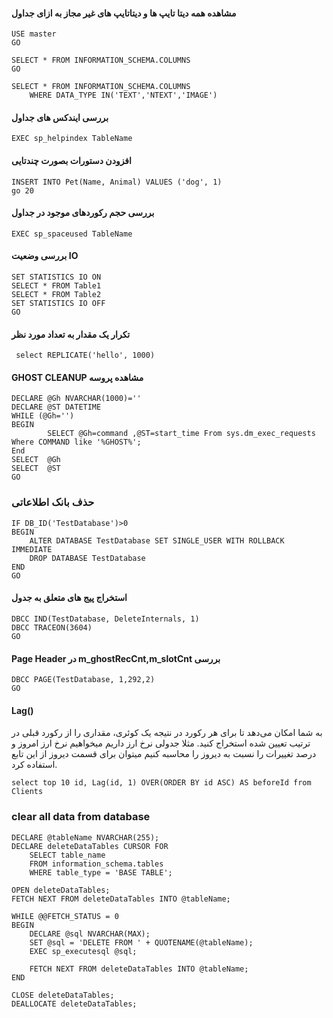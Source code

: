 #### مشاهده همه دیتا تایپ ها و دیتاتایپ های غیر مجاز به ازای جداول
```
USE master
GO

SELECT * FROM INFORMATION_SCHEMA.COLUMNS
GO

SELECT * FROM INFORMATION_SCHEMA.COLUMNS
	WHERE DATA_TYPE IN('TEXT','NTEXT','IMAGE')
```

#### بررسی ایندکس های جداول
```
EXEC sp_helpindex TableName
```

#### افزودن دستورات بصورت چندتایی
```
INSERT INTO Pet(Name, Animal) VALUES ('dog', 1)
go 20
```

#### بررسی حجم رکوردهای موجود در جداول
```
EXEC sp_spaceused TableName
```

#### بررسی وضعیت IO
```
SET STATISTICS IO ON 
SELECT * FROM Table1
SELECT * FROM Table2
SET STATISTICS IO OFF
GO
```
#### تکرار یک مقدار به تعداد مورد نظر
```
 select REPLICATE('hello', 1000)
```
#### GHOST CLEANUP مشاهده پروسه 
```
DECLARE @Gh NVARCHAR(1000)=''
DECLARE @ST DATETIME
WHILE (@Gh='')
BEGIN
		SELECT @Gh=command ,@ST=start_time From sys.dm_exec_requests Where COMMAND like '%GHOST%';
End
SELECT  @Gh
SELECT  @ST
GO
```

### حذف بانک اطلاعاتی
```
IF DB_ID('TestDatabase')>0
BEGIN
	ALTER DATABASE TestDatabase SET SINGLE_USER WITH ROLLBACK IMMEDIATE
	DROP DATABASE TestDatabase
END
GO
```
#### استخراج پیج های متعلق به جدول
```
DBCC IND(TestDatabase, DeleteInternals, 1) 
DBCC TRACEON(3604)
GO
```
#### Page Header در m_ghostRecCnt,m_slotCnt بررسی
```
DBCC PAGE(TestDatabase, 1,292,2) 
GO
```
#### Lag()

به شما امکان می‌دهد تا برای هر رکورد در نتیجه یک کوئری، مقداری را از رکورد قبلی در ترتیب تعیین شده استخراج کنید. مثلا جدولی نرخ ارز داریم میخواهیم نرخ ارز امروز و درصد تغییرات را نسبت به دیروز را محاسبه کنیم میتوان برای قسمت دیروز از این تابع استفاده کرد.
```
select top 10 id, Lag(id, 1) OVER(ORDER BY id ASC) AS beforeId from Clients
```

### clear all data from database
```
DECLARE @tableName NVARCHAR(255);
DECLARE deleteDataTables CURSOR FOR
    SELECT table_name
    FROM information_schema.tables
    WHERE table_type = 'BASE TABLE';

OPEN deleteDataTables;
FETCH NEXT FROM deleteDataTables INTO @tableName;

WHILE @@FETCH_STATUS = 0
BEGIN
    DECLARE @sql NVARCHAR(MAX);
    SET @sql = 'DELETE FROM ' + QUOTENAME(@tableName);
    EXEC sp_executesql @sql;

    FETCH NEXT FROM deleteDataTables INTO @tableName;
END

CLOSE deleteDataTables;
DEALLOCATE deleteDataTables;
```